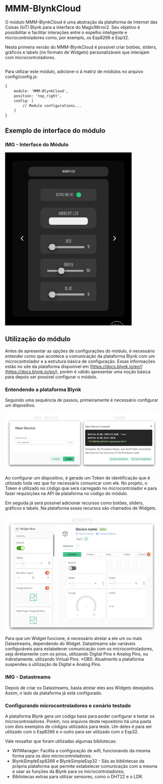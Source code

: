 # MMM-BlynkCloud

O módulo MMM-BlynkCloud é uma abstração da plataforma de Internet das Coisas (IoT) Blynk para a interface do MagicMirror2. Seu objetivo é possibilitar e facilitar interações entre o espelho inteligente e microcontroladores como, por exemplo, os Esp8266 e Esp32.

Nesta primeira versão do MMM-BlynkCloud é possível criar botões, sliders, gráficos e labels (no formato de Widgets) personalizáveis que interajam com microcontroladores.

## 

Para utilizar este módulo, adicione-o à matriz de módulos no arquivo config/config.js:


    {
	    module: 'MMM-BlynkCloud',
	    position: 'top_right',
	    config: [
		    // Module configurations...
	    ]
    }

## 
## Exemplo de interface do módulo

### IMG - Interface do Módulo
![Module Interface](https://github.com/wTornich/MMM-BlynkCloud/blob/main/imgs_md/module_interface.png?raw=true)

##

## Utilização do módulo

Antes de apresentar as opções de configurações do módulo, é necessário entender como que acontece a comunicação da plataforma Blynk com um microcontrolador e a estrutura básica de configuração. Essas informações estão no site da plataforma disponível em [https://docs.blynk.io/en/](https://docs.blynk.io/en/), porém é válido apresentar uma noção básica para depois ser possível configurar o módulo.

### Entendendo a plataforma Blynk

Seguindo uma sequência de passos, primeiramente é necessário configurar um dispositivo.

![New Device & Token](https://github.com/wTornich/MMM-BlynkCloud/blob/main/imgs_md/device_&_token.png?raw=true)

Ao configurar um dispositivo, é gerado um Token de identificação que é utilizado toda vez que for necessário comunicar com ele. No projeto, o Token é utilizado no código que será carregado no microcontrolador e para fazer requisições na API da plataforma no código do módulo.

Em seguida já será possível adicionar recursos como botões, sliders, gráficos e labels. Na plataforma esses recursos são chamados de Widgets.

![Widgets](https://github.com/wTornich/MMM-BlynkCloud/blob/main/imgs_md/widgets_platform.png?raw=true)

Para que um Widget funcione, é necessário atrelar a ele um ou mais Datastreams, dependendo do Widget. Datastreams são variáveis configuráveis para estabelecer comunicação com os microcontroladores, seja diretamente com os pinos, utilizando Digital Pins e Analog Pins, ou indiretamente, utilizando Virtual Pins.
*OBS: Atualmente a plataforma suspendeu a utilização de Digital e Analog Pins.

### IMG - Datastreams

Depois de criar os Datastreams, basta atrelar eles aos Widgets desejados. Assim, o lado da plataforma já está configurado.

### Configurando microcontroladores e cenário testado

A plataforma Blynk gera um código base para poder configurar e testar os microcontroladores. Porém, nos arquivos deste repositório há uma pasta com dois exemplos de códigos utilizados para teste. Um deles é para ser utilizado com o Esp8266 e o outro para ser utilizado com o Esp32.

Vale ressaltar que foram utilizadas algumas bibliotecas:

 - WifiManager: Facilita a configuração de wifi, funcionando da mesma
   forma para os dois microcontroladores; 
  - BlynkSimpleEsp8266 e BlynkSimpleEsp32 - São as bibliotecas da própria plataforma que permite estabelecer comunicação com a mesma e usar as funções da Blynk para os microcontroladores;
 - Bibliotecas extras para utilizar sensores, como o DHT22 e o LDR.

